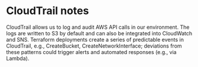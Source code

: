 # CloudTrail notes

CloudTrail allows us to log and audit AWS API calls in our environment. The
logs are written to S3 by default and can also be integrated into CloudWatch
and SNS. Terraform deployments create a series of predictable events in
CloudTrail, e.g., CreateBucket, CreateNetworkInterface; deviations from these
patterns could trigger alerts and automated responses (e.g., via Lambda).
